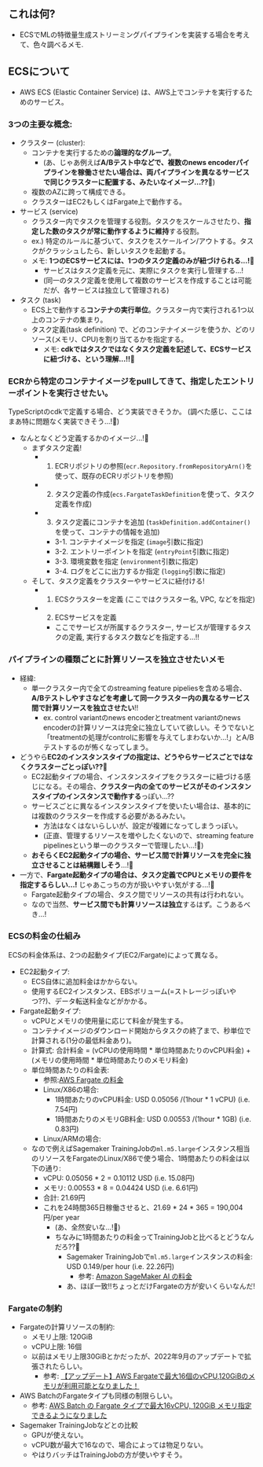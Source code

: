 ## これは何?

- ECSでMLの特徴量生成ストリーミングパイプラインを実装する場合を考えて、色々調べるメモ.


## ECSについて

- AWS ECS (Elastic Container Service) は、AWS上でコンテナを実行するためのサービス。

### 3つの主要な概念:

- クラスター (cluster):
  - コンテナを実行するための**論理的なグループ**。
    - (あ、じゃあ例えば**A/Bテスト中などで、複数のnews encoderパイプラインを稼働させたい場合は、両パイプラインを異なるサービスで同じクラスターに配置する、みたいなイメージ...??**:thinking:)
  - 複数のAZに跨って構成できる。
  - クラスターはEC2もしくはFargate上で動作する。
- サービス (service)
  - クラスター内でタスクを管理する役割。タスクをスケールさせたり、**指定した数のタスクが常に動作するように維持**する役割。
  - ex.) 特定のルールに基づいて、タスクをスケールイン/アウトする。タスクがクラッシュしたら、新しいタスクを起動する。
  - メモ: **1つのECSサービスには、1つのタスク定義のみが紐づけられる...!:thinking:** 
    - サービスはタスク定義を元に、実際にタスクを実行し管理する...!
    - (同一のタスク定義を使用して複数のサービスを作成することは可能だが、各サービスは独立して管理される)
- タスク (task)
  - ECS上で動作する**コンテナの実行単位**。クラスター内で実行される1つ以上のコンテナの集まり。
  - タスク定義(task definition) で、どのコンテナイメージを使うか、どのリソース(メモリ、CPU)を割り当てるかを指定する。
    - メモ: **cdkではタスクではなくタスク定義を記述して、ECSサービスに紐づける、という理解...!!**:thinking:

### ECRから特定のコンテナイメージをpullしてきて、指定したエントリーポイントを実行させたい。

TypeScriptのcdkで定義する場合、どう実装できそうか。
(調べた感じ、ここはまあ特に問題なく実装できそう...!:thinking:)

- なんとなくどう定義するかのイメージ...!:thinking:
  - まずタスク定義!
    - 1. ECRリポジトリの参照(`ecr.Repository.fromRepositoryArn()`を使って、既存のECRリポジトリを参照)
    - 2. タスク定義の作成(`ecs.FargateTaskDefinition`を使って、タスク定義を作成)
    - 3. タスク定義にコンテナを追加 (`taskDefinition.addContainer()`を使って、コンテナの情報を追加)
      - 3-1. コンテナイメージを指定 (`image`引数に指定)
      - 3-2. エントリーポイントを指定 (`entryPoint`引数に指定)
      - 3-3. 環境変数を指定 (`environment`引数に指定)
      - 3-4. ログをどこに出力するか指定 (`logging`引数に指定)
  - そして、タスク定義をクラスターやサービスに紐付ける!
    - 1. ECSクラスターを定義 (ここではクラスター名, VPC, などを指定)
    - 2. ECSサービスを定義
      - ここでサービスが所属するクラスター, サービスが管理するタスクの定義, 実行するタスク数などを指定する...!!

### パイプラインの種類ごとに計算リソースを独立させたいメモ

- 経緯:
  - 単一クラスター内で全てのstreaming feature pipeliesを含める場合、**A/Bテストしやすさなどを考慮して同一クラスター内の異なるサービス間で計算リソースを独立させたい**!!
    - ex. control variantのnews encoderとtreatment variantのnews encoderの計算リソースは完全に独立していて欲しい。そうでないと「treatmentの処理がcontrolに影響を与えてしまわないか...!」とA/Bテストするのが怖くなってしまう。
- どうやら**EC2のインスタンスタイプの指定は、どうやらサービスごとではなくクラスターごとっぽい??**:thinking:
  - EC2起動タイプの場合、インスタンスタイプをクラスターに紐づける感じになる。その場合、**クラスター内の全てのサービスがそのインスタンスタイプのインスタンスで動作する**っぽい...??
  - サービスごとに異なるインスタンスタイプを使いたい場合は、基本的には複数のクラスターを作成する必要があるみたい。
    - 方法はなくはないらしいが、設定が複雑になってしまうっぽい。
    - (正直、管理するリソースを増やしたくないので、streaming feature pipelinesという単一のクラスターで管理したい...!:thinking:)
  - **おそらくEC2起動タイプの場合、サービス間で計算リソースを完全に独立させることは結構難しそう**...!:thinking:
- 一方で、**Fargate起動タイプの場合は、タスク定義でCPUとメモリの要件を指定するらしい...!** じゃあこっちの方が扱いやすい気がする...!:thinking:
  - Fargate起動タイプの場合、タスク間でリソースの共有は行われない。
  - なので当然、**サービス間でも計算リソースは独立**するはず。こうあるべき...!

### ECSの料金の仕組み

ECSの料金体系は、2つの起動タイプ(EC2/Fargate)によって異なる。

- EC2起動タイプ:
  - ECS自体に追加料金はかからない。
  - 使用するEC2インスタンス、EBSボリューム(=ストレージっぽいやつ??)、データ転送料金などがかかる。
- Fargate起動タイプ:
  - vCPUとメモリの使用量に応じて料金が発生する。
  - コンテナイメージのダウンロード開始からタスクの終了まで、秒単位で計算される(1分の最低料金あり)。
  - 計算式: 合計料金 = (vCPUの使用時間 * 単位時間あたりのvCPU料金) + (メモリの使用時間 * 単位時間あたりのメモリ料金)
  - 単位時間あたりの料金表:
    - 参照:[AWS Fargate の料金](https://aws.amazon.com/jp/fargate/pricing/)
    - Linux/X86の場合:
      - 1時間あたりのvCPU料金: USD 0.05056 /(1hour * 1 vCPU)  (i.e. 7.54円)
      - 1時間あたりのメモリGB料金: USD 0.00553 /(1hour * 1GB) (i.e. 0.83円)
    - Linux/ARMの場合:
  - なので例えばSagemaker TrainingJobの`ml.m5.large`インスタンス相当のリソースをFargateのLinux/X86で使う場合、1時間あたりの料金は以下の通り:
    - vCPU: 0.05056 * 2 = 0.10112 USD (i.e. 15.08円)
    - メモリ: 0.00553 * 8 = 0.04424 USD (i.e. 6.61円)
    - 合計: 21.69円
    - これを24時間365日稼働させると、21.69 * 24 * 365 = 190,004円/per year
      - (あ、全然安いな...!:thinking:)
      - ちなみに1時間あたりの料金ってTrainingJobと比べるとどうなんだろ??:thinking:
        - Sagemaker TrainingJobで`ml.m5.large`インスタンスの料金: USD 0.149/per hour (i.e. 22.26円)
          - 参考: [Amazon SageMaker AI の料金](https://aws.amazon.com/jp/sagemaker-ai/pricing/)
        - あ、ほぼ一致!!ちょっとだけFargateの方が安いくらいなんだ!

### Fargateの制約

- Fargateの計算リソースの制約:
  - メモリ上限: 120GiB
  - vCPU上限: 16個
  - 以前はメモリ上限30GiBとかだったが、2022年9月のアップデートで拡張されたらしい。
    - 参考: [【アップデート】AWS Fargateで最大16個のvCPU,120GiBのメモリが利用可能となりました！](https://dev.classmethod.jp/articles/fargate-vcpu-memory-expansion/)
- AWS BatchのFargateタイプも同様の制限らしい。
  - 参考: [AWS Batch の Fargate タイプで最大16vCPU, 120GiB メモリ指定できるようになりました](https://dev.classmethod.jp/articles/aws-batch-increases-compute-memory-resource-configurations-fargate-type-jobs-4x/)
- Sagemaker TrainingJobなどとの比較
  - GPUが使えない。
  - vCPU数が最大で16なので、場合によっては物足りない。
  - やはりバッチはTrainingJobの方が使いやすそう。

